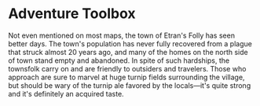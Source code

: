# Adventure Toolbox

Not even mentioned on most maps, the town of Etran's Folly has seen better days. The town's population has never fully recovered from a plague that struck almost 20 years ago, and many of the homes on the north side of town stand empty and abandoned. In spite of such hardships, the townsfolk carry on and are friendly to outsiders and travelers. Those who approach are sure to marvel at huge turnip fields surrounding the village, but should be wary of the turnip ale favored by the locals—it's quite strong and it's definitely an acquired taste.
